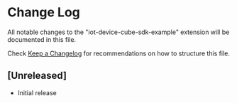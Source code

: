 # Change Log

All notable changes to the "iot-device-cube-sdk-example" extension will be documented in this file.

Check [Keep a Changelog](http://keepachangelog.com/) for recommendations on how to structure this file.

## [Unreleased]

- Initial release